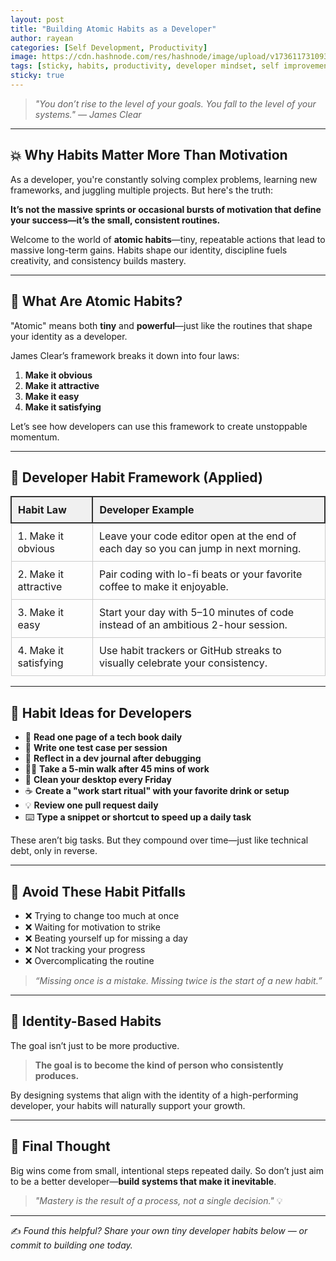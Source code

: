 ```yaml
---
layout: post
title: "Building Atomic Habits as a Developer"
author: rayean
categories: [Self Development, Productivity]
image: https://cdn.hashnode.com/res/hashnode/image/upload/v1736117310936/458bfb45-a8c7-46df-918c-4cd822a77a4e.png
tags: [sticky, habits, productivity, developer mindset, self improvement, routine, software engineering]
sticky: true
---
```


> _"You don’t rise to the level of your goals. You fall to the level of your systems." — James Clear_

---

## 💥 Why Habits Matter More Than Motivation

As a developer, you're constantly solving complex problems, learning new frameworks, and juggling multiple projects. But here's the truth:

**It’s not the massive sprints or occasional bursts of motivation that define your success—it’s the small, consistent routines.**

Welcome to the world of **atomic habits**—tiny, repeatable actions that lead to massive long-term gains. Habits shape our identity, discipline fuels creativity, and consistency builds mastery.

---

## 🧱 What Are Atomic Habits?

"Atomic" means both **tiny** and **powerful**—just like the routines that shape your identity as a developer.

James Clear’s framework breaks it down into four laws:

1. **Make it obvious**
2. **Make it attractive**
3. **Make it easy**
4. **Make it satisfying**

Let’s see how developers can use this framework to create unstoppable momentum.

---

## 🧠 Developer Habit Framework (Applied)

<table style="width: 100%; border-collapse: collapse; margin-top: 1em;">
  <thead>
    <tr style="background-color: #f0f0f0;">
      <th style="border: 2px solid #333; padding: 10px; text-align: left;">Habit Law</th>
      <th style="border: 2px solid #333; padding: 10px; text-align: left;">Developer Example</th>
    </tr>
  </thead>
  <tbody>
    <tr>
      <td style="border: 1px solid #ccc; padding: 10px;">1. Make it obvious</td>
      <td style="border: 1px solid #ccc; padding: 10px;">Leave your code editor open at the end of each day so you can jump in next morning.</td>
    </tr>
    <tr>
      <td style="border: 1px solid #ccc; padding: 10px;">2. Make it attractive</td>
      <td style="border: 1px solid #ccc; padding: 10px;">Pair coding with lo-fi beats or your favorite coffee to make it enjoyable.</td>
    </tr>
    <tr>
      <td style="border: 1px solid #ccc; padding: 10px;">3. Make it easy</td>
      <td style="border: 1px solid #ccc; padding: 10px;">Start your day with 5–10 minutes of code instead of an ambitious 2-hour session.</td>
    </tr>
    <tr>
      <td style="border: 1px solid #ccc; padding: 10px;">4. Make it satisfying</td>
      <td style="border: 1px solid #ccc; padding: 10px;">Use habit trackers or GitHub streaks to visually celebrate your consistency.</td>
    </tr>
  </tbody>
</table>

---

## 🔄 Habit Ideas for Developers

- 📘 **Read one page of a tech book daily**
- 🧪 **Write one test case per session**
- 💬 **Reflect in a dev journal after debugging**
- 🚶‍♂️ **Take a 5-min walk after 45 mins of work**
- 🧹 **Clean your desktop every Friday**
- ☕ **Create a "work start ritual" with your favorite drink or setup**
- 💡 **Review one pull request daily**
- ⌨️ **Type a snippet or shortcut to speed up a daily task**

These aren’t big tasks. But they compound over time—just like technical debt, only in reverse.

---

## 🚧 Avoid These Habit Pitfalls

- ❌ Trying to change too much at once
- ❌ Waiting for motivation to strike
- ❌ Beating yourself up for missing a day
- ❌ Not tracking your progress
- ❌ Overcomplicating the routine

> _“Missing once is a mistake. Missing twice is the start of a new habit.”_

---

## 🎯 Identity-Based Habits

The goal isn’t just to be more productive.

> **The goal is to become the kind of person who consistently produces.**

By designing systems that align with the identity of a high-performing developer, your habits will naturally support your growth.

---

## 💬 Final Thought

Big wins come from small, intentional steps repeated daily.
So don’t just aim to be a better developer—**build systems that make it inevitable**.

> _"Mastery is the result of a process, not a single decision."_ 💡

---

✍️ _Found this helpful? Share your own tiny developer habits below — or commit to building one today._


